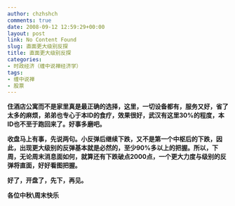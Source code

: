 ```yaml
---
author: chzhshch
comments: true
date: 2008-09-12 12:59:29+00:00
layout: post
link: No Content Found
slug: 直面更大级别反探
title: 直面更大级别反探
categories:
- 时政经济（缠中说禅经济学）
tags:
- 缠中说禅
- 股票
---
```


			

**住酒店公寓而不是家里真是最正确的选择，这里，一切设备都有，服务又好，省了太多的麻烦，弟弟也专心于本ID的食疗，效果很好，武汉有这里30%的程度，本ID也不至于跑回来了。好事多磨吧。**

**收盘马上有事，先说两句。小反弹后继续下跌，又不是第一个中枢后的下跌，因此，出现更大级别的反弹基本就是必然的，至少90%多以上的把握。所以，下周，无论周末消息面如何，就算还有下跌破点2000点，一个更大力度与级别的反弹将直面，好好看图把握。**

**好了，开盘了，先下，再见。**

**各位中秋\周末快乐**
